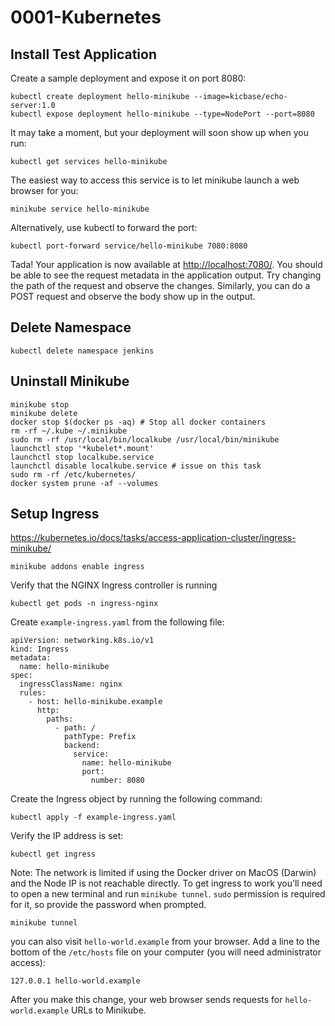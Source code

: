 # 0001-Kubernetes


## Install Test Application

Create a sample deployment and expose it on port 8080:

    kubectl create deployment hello-minikube --image=kicbase/echo-server:1.0
    kubectl expose deployment hello-minikube --type=NodePort --port=8080

It may take a moment, but your deployment will soon show up when you run:

    kubectl get services hello-minikube

The easiest way to access this service is to let minikube launch a web browser for you:

    minikube service hello-minikube

Alternatively, use kubectl to forward the port:

    kubectl port-forward service/hello-minikube 7080:8080

Tada! Your application is now available at [http://localhost:7080/](http://localhost:7080/).
You should be able to see the request metadata in the application output. Try changing the path of the request and observe the changes. Similarly, you can do a POST request and observe the body show up in the output.

## Delete Namespace


    kubectl delete namespace jenkins


## Uninstall Minikube
    minikube stop
    minikube delete 
    docker stop $(docker ps -aq) # Stop all docker containers
    rm -rf ~/.kube ~/.minikube
    sudo rm -rf /usr/local/bin/localkube /usr/local/bin/minikube 
    launchctl stop '*kubelet*.mount'
    launchctl stop localkube.service
    launchctl disable localkube.service # issue on this task
    sudo rm -rf /etc/kubernetes/
    docker system prune -af --volumes


## Setup Ingress

https://kubernetes.io/docs/tasks/access-application-cluster/ingress-minikube/



    minikube addons enable ingress

Verify that the NGINX Ingress controller is running

    kubectl get pods -n ingress-nginx

Create `example-ingress.yaml` from the following file:


    apiVersion: networking.k8s.io/v1
    kind: Ingress
    metadata:
      name: hello-minikube
    spec:
      ingressClassName: nginx
      rules:
        - host: hello-minikube.example
          http:
            paths:
              - path: /
                pathType: Prefix
                backend:
                  service:
                    name: hello-minikube
                    port:
                      number: 8080

Create the Ingress object by running the following command:

    kubectl apply -f example-ingress.yaml

Verify the IP address is set:

    kubectl get ingress

Note:
The network is limited if using the Docker driver on MacOS (Darwin) and the Node IP is not reachable directly. To get ingress to work you’ll need to open a new terminal and run `minikube tunnel`.
`sudo` permission is required for it, so provide the password when prompted.


    minikube tunnel

you can also visit `hello-world.example` from your browser.
Add a line to the bottom of the `/etc/hosts` file on your computer (you will need administrator access):


    127.0.0.1 hello-world.example

After you make this change, your web browser sends requests for `hello-world.example` URLs to Minikube.


